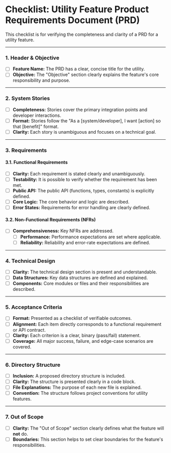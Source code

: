 # Checklist: Utility Feature Product Requirements Document (PRD)

This checklist is for verifying the completeness and clarity of a PRD for a utility feature.

---

### 1. Header & Objective

- [ ] **Feature Name:** The PRD has a clear, concise title for the utility.
- [ ] **Objective:** The "Objective" section clearly explains the feature's core responsibility and purpose.

---

### 2. System Stories

- [ ] **Completeness:** Stories cover the primary integration points and developer interactions.
- [ ] **Format:** Stories follow the "As a [system/developer], I want [action] so that [benefit]" format.
- [ ] **Clarity:** Each story is unambiguous and focuses on a technical goal.

---

### 3. Requirements

#### 3.1. Functional Requirements

- [ ] **Clarity:** Each requirement is stated clearly and unambiguously.
- [ ] **Testability:** It is possible to verify whether the requirement has been met.
- [ ] **Public API:** The public API (functions, types, constants) is explicitly defined.
- [ ] **Core Logic:** The core behavior and logic are described.
- [ ] **Error States:** Requirements for error handling are clearly defined.

#### 3.2. Non-Functional Requirements (NFRs)

- [ ] **Comprehensiveness:** Key NFRs are addressed.
  - [ ] **Performance:** Performance expectations are set where applicable.
  - [ ] **Reliability:** Reliability and error-rate expectations are defined.

---

### 4. Technical Design

- [ ] **Clarity:** The technical design section is present and understandable.
- [ ] **Data Structures:** Key data structures are defined and explained.
- [ ] **Components:** Core modules or files and their responsibilities are described.

---

### 5. Acceptance Criteria

- [ ] **Format:** Presented as a checklist of verifiable outcomes.
- [ ] **Alignment:** Each item directly corresponds to a functional requirement or API contract.
- [ ] **Clarity:** Each criterion is a clear, binary (pass/fail) statement.
- [ ] **Coverage:** All major success, failure, and edge-case scenarios are covered.

---

### 6. Directory Structure

- [ ] **Inclusion:** A proposed directory structure is included.
- [ ] **Clarity:** The structure is presented clearly in a code block.
- [ ] **File Explanations:** The purpose of each new file is explained.
- [ ] **Convention:** The structure follows project conventions for utility features.

---

### 7. Out of Scope

- [ ] **Clarity:** The "Out of Scope" section clearly defines what the feature will **not** do.
- [ ] **Boundaries:** This section helps to set clear boundaries for the feature's responsibilities.
